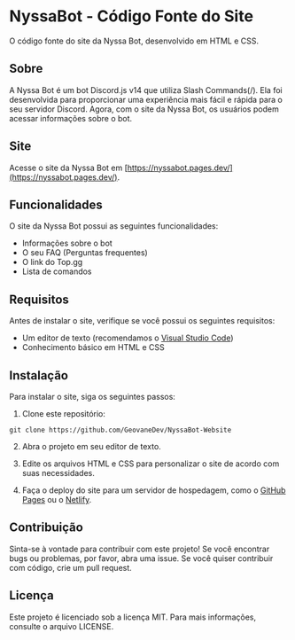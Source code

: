 # NyssaBot - Código Fonte do Site

O código fonte do site da Nyssa Bot, desenvolvido em HTML e CSS.

## Sobre

A Nyssa Bot é um bot Discord.js v14 que utiliza Slash Commands(/). Ela foi desenvolvida para proporcionar uma experiência mais fácil e rápida para o seu servidor Discord. Agora, com o site da Nyssa Bot, os usuários podem acessar informações sobre o bot.

## Site

Acesse o site da Nyssa Bot em [https://nyssabot.pages.dev/](https://nyssabot.pages.dev/).

## Funcionalidades

O site da Nyssa Bot possui as seguintes funcionalidades:

- Informações sobre o bot
- O seu FAQ (Perguntas frequentes)
- O link do Top.gg
- Lista de comandos

## Requisitos

Antes de instalar o site, verifique se você possui os seguintes requisitos:

- Um editor de texto (recomendamos o [Visual Studio Code](https://code.visualstudio.com/))
- Conhecimento básico em HTML e CSS

## Instalação

Para instalar o site, siga os seguintes passos:

1. Clone este repositório:
```
git clone https://github.com/GeovaneDev/NyssaBot-Website
```

2. Abra o projeto em seu editor de texto.

3. Edite os arquivos HTML e CSS para personalizar o site de acordo com suas necessidades.

4. Faça o deploy do site para um servidor de hospedagem, como o [GitHub Pages](https://pages.github.com/) ou o [Netlify](https://www.netlify.com/).

## Contribuição

Sinta-se à vontade para contribuir com este projeto! Se você encontrar bugs ou problemas, por favor, abra uma issue. Se você quiser contribuir com código, crie um pull request.

## Licença

Este projeto é licenciado sob a licença MIT. Para mais informações, consulte o arquivo LICENSE.
